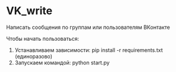# VK_write
Написать сообщения по группам или пользователям ВКонтакте

Чтобы начать пользоваться:
1. Устанавливаем зависимости: pip install -r requirements.txt (единоразово)
2. Запускаем командой: python start.py
